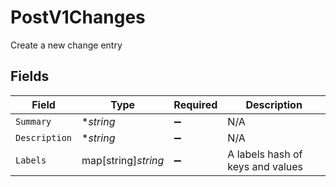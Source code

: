 # PostV1Changes

Create a new change entry


## Fields

| Field                            | Type                             | Required                         | Description                      |
| -------------------------------- | -------------------------------- | -------------------------------- | -------------------------------- |
| `Summary`                        | **string*                        | :heavy_minus_sign:               | N/A                              |
| `Description`                    | **string*                        | :heavy_minus_sign:               | N/A                              |
| `Labels`                         | map[string]*string*              | :heavy_minus_sign:               | A labels hash of keys and values |
